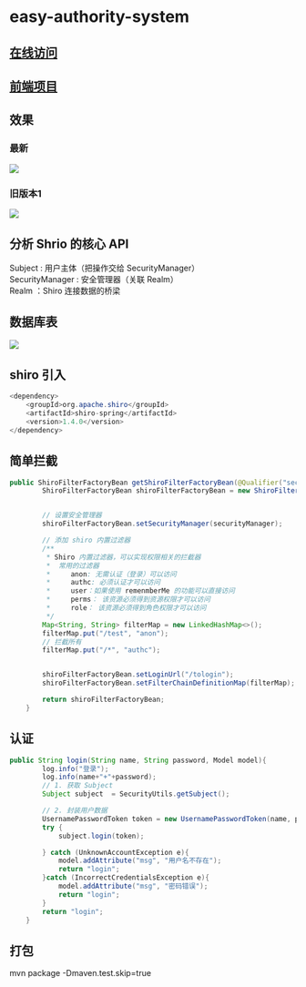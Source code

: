 # easy-authority-system

## [在线访问](http://124.71.71.112:8081/)

## [前端项目](https://github.com/buerbl/vue-dmin)

## 效果


### 最新
![](http://javahouse.xyz/QQ截图20200429003509.png)

### 旧版本1
![](/src/main/resources/picture/shiro.gif)
## 分析 Shrio 的核心 API

Subject : 用户主体（把操作交给 SecurityManager）  
SecurityManager : 安全管理器（关联 Realm）  
Realm ：Shiro 连接数据的桥梁  

## 数据库表

![](/src/main/resources/picture/数据库表.png)
## shiro 引入

```java
<dependency>
    <groupId>org.apache.shiro</groupId>
    <artifactId>shiro-spring</artifactId>
    <version>1.4.0</version>
</dependency>
```


## 简单拦截

```java
public ShiroFilterFactoryBean getShiroFilterFactoryBean(@Qualifier("securityManager") DefaultWebSecurityManager securityManager){
        ShiroFilterFactoryBean shiroFilterFactoryBean = new ShiroFilterFactoryBean();


        // 设置安全管理器
        shiroFilterFactoryBean.setSecurityManager(securityManager);

        // 添加 shiro 内置过滤器
        /**
         * Shiro 内置过滤器，可以实现权限相关的拦截器
         *  常用的过滤器
         *     anon: 无需认证（登录）可以访问
         *     authc: 必须认证才可以访问
         *     user：如果使用 remenmberMe 的功能可以直接访问
         *     perms： 该资源必须得到资源权限才可以访问
         *     role： 该资源必须得到角色权限才可以访问
         */
        Map<String, String> filterMap = new LinkedHashMap<>();
        filterMap.put("/test", "anon");
        // 拦截所有
        filterMap.put("/*", "authc");


        shiroFilterFactoryBean.setLoginUrl("/tologin");
        shiroFilterFactoryBean.setFilterChainDefinitionMap(filterMap);

        return shiroFilterFactoryBean;
    }
```

## 认证

```java
public String login(String name, String password, Model model){
        log.info("登录");
        log.info(name+"+"+password);
        // 1. 获取 Subject
        Subject subject  = SecurityUtils.getSubject();

        // 2. 封装用户数据
        UsernamePasswordToken token = new UsernamePasswordToken(name, password);
        try {
            subject.login(token);

        } catch (UnknownAccountException e){
            model.addAttribute("msg", "用户名不存在");
            return "login";
        }catch (IncorrectCredentialsException e){
            model.addAttribute("msg", "密码错误");
            return "login";
        }
        return "login";
    }
```

## 打包

mvn package -Dmaven.test.skip=true